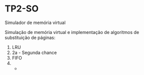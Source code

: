 # TP2-SO
Simulador de memória virtual

Simulação de memória virtual e implementação de algoritmos de substituição de páginas:
1) LRU
2) 2a - Segunda chance
3) FIFO
4) *
